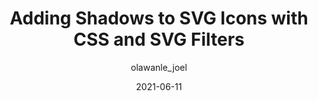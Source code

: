 ---
author: olawanle_joel
date: 2021-06-11
permalink: false
publisher: css
tags:
  - css
  - svg
  - effects
target_url: https://css-tricks.com/adding-shadows-to-svg-icons-with-css-and-svg-filters/
title: Adding Shadows to SVG Icons with CSS and SVG Filters
---